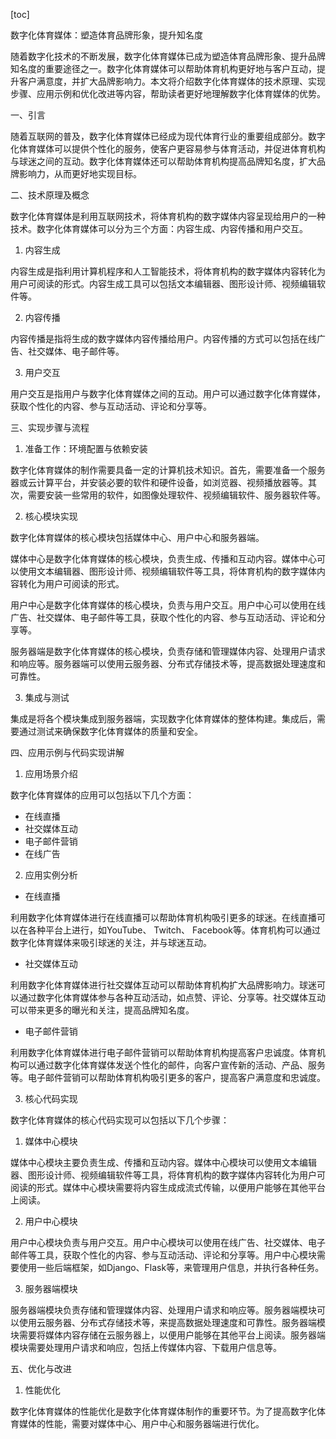 
[toc]                    
                
                
数字化体育媒体：塑造体育品牌形象，提升知名度

随着数字化技术的不断发展，数字化体育媒体已成为塑造体育品牌形象、提升品牌知名度的重要途径之一。数字化体育媒体可以帮助体育机构更好地与客户互动，提升客户满意度，并扩大品牌影响力。本文将介绍数字化体育媒体的技术原理、实现步骤、应用示例和优化改进等内容，帮助读者更好地理解数字化体育媒体的优势。

一、引言

随着互联网的普及，数字化体育媒体已经成为现代体育行业的重要组成部分。数字化体育媒体可以提供个性化的服务，使客户更容易参与体育活动，并促进体育机构与球迷之间的互动。数字化体育媒体还可以帮助体育机构提高品牌知名度，扩大品牌影响力，从而更好地实现目标。

二、技术原理及概念

数字化体育媒体是利用互联网技术，将体育机构的数字媒体内容呈现给用户的一种技术。数字化体育媒体可以分为三个方面：内容生成、内容传播和用户交互。

1. 内容生成

内容生成是指利用计算机程序和人工智能技术，将体育机构的数字媒体内容转化为用户可阅读的形式。内容生成工具可以包括文本编辑器、图形设计师、视频编辑软件等。

2. 内容传播

内容传播是指将生成的数字媒体内容传播给用户。内容传播的方式可以包括在线广告、社交媒体、电子邮件等。

3. 用户交互

用户交互是指用户与数字化体育媒体之间的互动。用户可以通过数字化体育媒体，获取个性化的内容、参与互动活动、评论和分享等。

三、实现步骤与流程

1. 准备工作：环境配置与依赖安装

数字化体育媒体的制作需要具备一定的计算机技术知识。首先，需要准备一个服务器或云计算平台，并安装必要的软件和硬件设备，如浏览器、视频播放器等。其次，需要安装一些常用的软件，如图像处理软件、视频编辑软件、服务器软件等。

2. 核心模块实现

数字化体育媒体的核心模块包括媒体中心、用户中心和服务器端。

媒体中心是数字化体育媒体的核心模块，负责生成、传播和互动内容。媒体中心可以使用文本编辑器、图形设计师、视频编辑软件等工具，将体育机构的数字媒体内容转化为用户可阅读的形式。

用户中心是数字化体育媒体的核心模块，负责与用户交互。用户中心可以使用在线广告、社交媒体、电子邮件等工具，获取个性化的内容、参与互动活动、评论和分享等。

服务器端是数字化体育媒体的核心模块，负责存储和管理媒体内容、处理用户请求和响应等。服务器端可以使用云服务器、分布式存储技术等，提高数据处理速度和可靠性。

3. 集成与测试

集成是将各个模块集成到服务器端，实现数字化体育媒体的整体构建。集成后，需要通过测试来确保数字化体育媒体的质量和安全。

四、应用示例与代码实现讲解

1. 应用场景介绍

数字化体育媒体的应用可以包括以下几个方面：

- 在线直播
- 社交媒体互动
- 电子邮件营销
- 在线广告

2. 应用实例分析

- 在线直播

利用数字化体育媒体进行在线直播可以帮助体育机构吸引更多的球迷。在线直播可以在各种平台上进行，如YouTube、 Twitch、 Facebook等。体育机构可以通过数字化体育媒体来吸引球迷的关注，并与球迷互动。

- 社交媒体互动

利用数字化体育媒体进行社交媒体互动可以帮助体育机构扩大品牌影响力。球迷可以通过数字化体育媒体参与各种互动活动，如点赞、评论、分享等。社交媒体互动可以带来更多的曝光和关注，提高品牌知名度。

- 电子邮件营销

利用数字化体育媒体进行电子邮件营销可以帮助体育机构提高客户忠诚度。体育机构可以通过数字化体育媒体发送个性化的邮件，向客户宣传新的活动、产品、服务等。电子邮件营销可以帮助体育机构吸引更多的客户，提高客户满意度和忠诚度。

3. 核心代码实现

数字化体育媒体的核心代码实现可以包括以下几个步骤：

1. 媒体中心模块

媒体中心模块主要负责生成、传播和互动内容。媒体中心模块可以使用文本编辑器、图形设计师、视频编辑软件等工具，将体育机构的数字媒体内容转化为用户可阅读的形式。媒体中心模块需要将内容生成成流式传输，以便用户能够在其他平台上阅读。

2. 用户中心模块

用户中心模块负责与用户交互。用户中心模块可以使用在线广告、社交媒体、电子邮件等工具，获取个性化的内容、参与互动活动、评论和分享等。用户中心模块需要使用一些后端框架，如Django、Flask等，来管理用户信息，并执行各种任务。

3. 服务器端模块

服务器端模块负责存储和管理媒体内容、处理用户请求和响应等。服务器端模块可以使用云服务器、分布式存储技术等，来提高数据处理速度和可靠性。服务器端模块需要将媒体内容存储在云服务器上，以便用户能够在其他平台上阅读。服务器端模块需要处理用户请求和响应，包括上传媒体内容、下载用户信息等。

五、优化与改进

1. 性能优化

数字化体育媒体的性能优化是数字化体育媒体制作的重要环节。为了提高数字化体育媒体的性能，需要对媒体中心、用户中心和服务器端进行优化。

